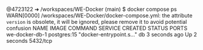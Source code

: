 @4723122 ➜ /workspaces/WE-Docker (main) $ docker compose ps
WARN[0000] /workspaces/WE-Docker/docker-compose.yml: the attribute `version` is obsolete, it will be ignored, please remove it to avoid potential confusion 
NAME             IMAGE         COMMAND                  SERVICE   CREATED         STATUS         PORTS
we-docker-db-1   postgres:15   "docker-entrypoint.s…"   db        3 seconds ago   Up 2 seconds   5432/tcp
